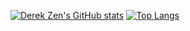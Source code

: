 [![Derek Zen's GitHub stats](https://github-readme-stats.vercel.app/api?username=callzhang)](https://github.com/callzhang/)
[![Top Langs](https://github-readme-stats.vercel.app/api/top-langs/?username=callzhang&langs_count=8&layout=compact)](https://github.com/callzhang/)
